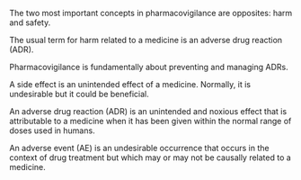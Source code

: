 The two most important concepts in pharmacovigilance are opposites: harm and safety.

The usual term for harm related to a medicine is an adverse drug reaction (ADR).

Pharmacovigilance is fundamentally about preventing and managing ADRs.

A side effect is an unintended effect of a medicine. Normally, it is undesirable but it could be beneficial.

An adverse drug reaction (ADR) is an unintended and noxious effect that is attributable to a medicine when it has been given within the normal range of doses used in humans.

An adverse event (AE) is an undesirable occurrence that occurs in the context of drug treatment but which may or may not be causally related to a medicine.
